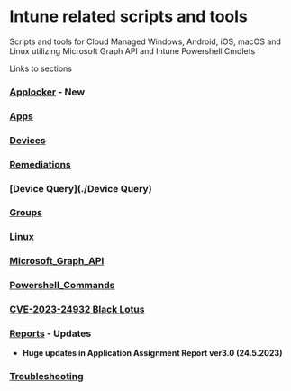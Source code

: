# Intune related scripts and tools
Scripts and tools for Cloud Managed Windows, Android, iOS, macOS and Linux utilizing Microsoft Graph API and Intune Powershell Cmdlets

Links to sections  
### [Applocker](./Applocker) - New ###
### [Apps](./Apps) ###
### [Devices](./Devices) ###
### [Remediations](./Remediations) ###
### [Device Query](./Device Query) ###
### [Groups](./Groups) ###
### [Linux](./Linux) ###
### [Microsoft_Graph_API](./Microsoft_Graph_API) ###
### [Powershell_Commands](./Powershell_Commands) ###
### [CVE-2023-24932 Black Lotus](./CVE-2023-24932) ###
### [Reports](./Reports) - Updates ###
* **Huge updates in Application Assignment Report ver3.0 (24.5.2023)**
### [Troubleshooting](./Troubleshooting) ###
